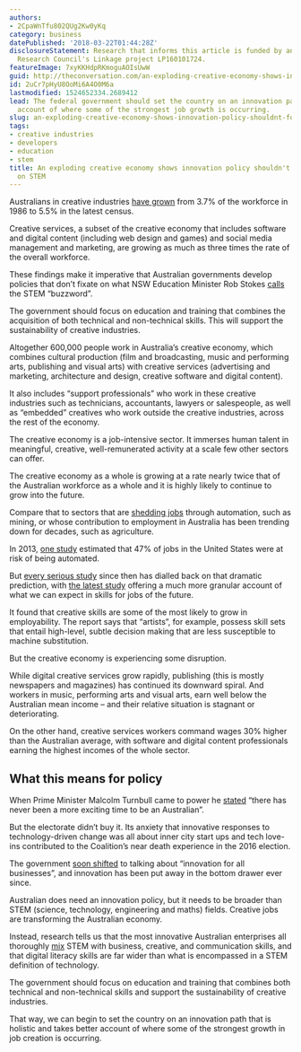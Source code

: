```yaml
---
authors:
- 2CpaWnTfu802QUg2Kw0yKq
category: business
datePublished: '2018-03-22T01:44:28Z'
disclosureStatement: Research that informs this article is funded by an Australian
  Research Council's Linkage project LP160101724.
featureImage: 7xyKKHdpRKmoguAOIsUwW
guid: http://theconversation.com/an-exploding-creative-economy-shows-innovation-policy-shouldnt-focus-only-on-stem-93732
id: 2uCr7pHyU8OoMi6A4O0M6a
lastmodified: 1524652334.2689412
lead: The federal government should set the country on an innovation path that takes
  account of where some of the strongest job growth is occurring.
slug: an-exploding-creative-economy-shows-innovation-policy-shouldnt-focus-only-on-stem
tags:
- creative industries
- developers
- education
- stem
title: An exploding creative economy shows innovation policy shouldn't focus only
  on STEM
---
```

Australians in creative industries [have grown](https://research.qut.edu.au/dmrc/wp-content/uploads/sites/5/2018/03/Factsheet-1-Creative-Employment-overview-V5.pdf) from 3.7% of the workforce in 1986 to 5.5% in the latest census. 

Creative services, a subset of the creative economy that includes software and digital content (including web design and games) and social media management and marketing, are growing as much as three times the rate of the overall workforce. 

These findings make it imperative that Australian governments develop policies that don’t fixate on what NSW Education Minister Rob Stokes [calls](https://www.brisbanetimes.com.au/politics/nsw/stem-has-become-a-buzzword-and-a-fad-nsw-education-minister-20180321-p4z5iw.html) the STEM “buzzword”. 

The government should focus on education and training that combines the acquisition of both technical and non-technical skills. This will support the sustainability of creative industries.


Altogether 600,000 people work in Australia’s creative economy, which combines cultural production (film and broadcasting, music and performing arts, publishing and visual arts) with creative services (advertising and marketing, architecture and design, creative software and digital content).

It also includes “support professionals” who work in these creative industries such as technicians, accountants, lawyers or salespeople, as well as “embedded” creatives who work outside the creative industries, across the rest of the economy. 

The creative economy is a job-intensive sector. It immerses human talent in meaningful, creative, well-remunerated activity at a scale few other sectors can offer. 

The creative economy as a whole is growing at a rate nearly twice that of the Australian workforce as a whole and it is highly likely to continue to grow into the future.

Compare that to sectors that are [shedding jobs](https://theconversation.com/explaining-the-figures-why-we-shouldnt-worry-about-the-loss-of-23-000-mining-jobs-1705) through automation, such as mining, or whose contribution to employment in Australia has been trending down for decades, such as agriculture.

In 2013, [one study](https://www.oxfordmartin.ox.ac.uk/downloads/academic/The_Future_of_Employment.pdf) estimated that 47% of jobs in the United States were at risk of being automated.

But [every serious study](http://www.real-world-futures.qut.edu.au/The_future_of_employment.pdf) since then has dialled back on that dramatic prediction, with [the latest study](https://www.nesta.org.uk/publications/future-skills-employment-2030) offering a much more granular account of what we can expect in skills for jobs of the future. 

It found that creative skills are some of the most likely to grow in employability. The report says that “artists”, for example, possess skill sets that entail high-level, subtle decision making that are less susceptible to machine substitution.

But the creative economy is experiencing some disruption. 

While digital creative services grow rapidly, publishing (this is mostly newspapers and magazines) has continued its downward spiral. And workers in music, performing arts and visual arts, earn well below the Australian mean income – and their relative situation is stagnant or deteriorating. 

On the other hand, creative services workers command wages 30% higher than the Australian average, with software and digital content professionals earning the highest incomes of the whole sector.

## What this means for policy

When Prime Minister Malcolm Turnbull came to power he [stated](https://www.facebook.com/malcolmturnbull/posts/10153698142356579) “there has never been a more exciting time to be an Australian”.

But the electorate didn’t buy it. Its anxiety that innovative responses to technology-driven change was all about inner city start ups and tech love-ins contributed to the Coalition’s near death experience in the 2016 election. 

The government [soon shifted](https://www.theaustralian.com.au/national-affairs/innovation-for-all-businesses-says-greg-hunt/news-story/d914fda12d2ec2981aae2b0e6067d154) to talking about “innovation for all businesses”, and innovation has been put away in the bottom drawer ever since. 

Australian does need an innovation policy, but it needs to be broader than STEM (science, technology, engineering and maths) fields. Creative jobs are transforming the Australian economy. 

Instead, research tells us that the most innovative Australian enterprises all thoroughly [mix](https://acola.org.au/wp/saf10/) STEM with business, creative, and communication skills, and that digital literacy skills are far wider than what is encompassed in a STEM definition of technology. 

The government should focus on education and training that combines both technical and non-technical skills and support the sustainability of creative industries.

That way, we can begin to set the country on an innovation path that is holistic and takes better account of where some of the strongest growth in job creation is occurring.